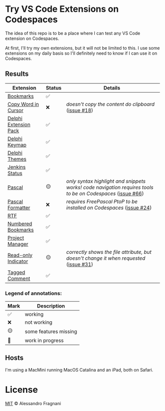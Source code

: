 # Try VS Code Extensions on Codespaces

The idea of this repo is to be a place where I can test any VS Code extension on Codespaces.

At first, I'll try my own extensions, but it will not be limited to this. I use some extensions on my daily basis so I'll definitely need to know if I can use it on Codespaces.

## Results

Extension | Status | Details
--------- | ------ | -------
[Bookmarks](https://marketplace.visualstudio.com/items?itemName=alefragnani.Bookmarks) | ✅
[Copy Word in Cursor](https://marketplace.visualstudio.com/items?itemName=alefragnani.copy-word) | ❌ | _doesn't copy the content do clipboard_ ([issue #18](https://github.com/alefragnani/vscode-copy-word/issues/18))
[Delphi Extension Pack](https://marketplace.visualstudio.com/items?itemName=alefragnani.delphi-pack) | ✅
[Delphi Keymap](https://marketplace.visualstudio.com/items?itemName=alefragnani.delphi-keybindings) | ✅
[Delphi Themes](https://marketplace.visualstudio.com/items?itemName=alefragnani.delphi-themes) | ✅
[Jenkins Status](https://marketplace.visualstudio.com/items?itemName=alefragnani.jenkins-status) | ✅
[Pascal](https://marketplace.visualstudio.com/items?itemName=alefragnani.pascal) | 🟡 | _only syntax highlight and snippets works! code navigation requires tools to be on Codespaces_ ([issue #66](https://github.com/alefragnani/vscode-language-pascal/issues/66))
[Pascal Formatter](https://marketplace.visualstudio.com/items?itemName=alefragnani.pascal-formatter) | ❌ | _requires  FreePascal PtoP to be installed on Codespaces_ ([issue #24](https://github.com/alefragnani/vscode-pascal-formatter/issues/24))
[RTF](https://marketplace.visualstudio.com/items?itemName=alefragnani.rtf) | ✅
[Numbered Bookmarks](https://marketplace.visualstudio.com/items?itemName=alefragnani.numbered-bookmarks) | ✅
[Project Manager](https://marketplace.visualstudio.com/items?itemName=alefragnani.project-manager) | ✅
[Read-only Indicator](https://marketplace.visualstudio.com/items?itemName=alefragnani.read-only-indicator) | 🟡 | _correctly shows the file attribute, but doesn't change it when requested_ ([issue #31](https://github.com/alefragnani/vscode-read-only-indicator/issues/31))
[Tagged Comment](https://marketplace.visualstudio.com/items?itemName=alefragnani.tagged-comment) | ✅

### Legend of annotations:

Mark | Description
---- | -----------
✅ | working
❌ | not working
🟡 | some features missing
🏃 | work in progress

## Hosts

I'm using a MacMini running MacOS Catalina and an iPad, both on Safari.

# License

[MIT](LICENSE.md) &copy; Alessandro Fragnani